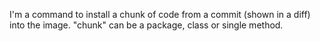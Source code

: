 I'm a command to install a chunk of code from a commit (shown in a diff) into the image. 
"chunk" can be a package, class or single method.